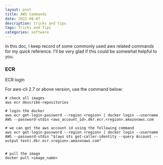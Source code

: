 ```yaml
---
layout: post
title: AWS Commands
date: 2022-08-07
description: tricks and tips
tags: Tricks and Tips
categories: software
---
```

In this doc, I keep record of some commonly used aws related commands for my quick reference. I'll be very glad if this could be somewhat helpful to you.

### ECR 
ECR login

For aws-cli 2.7 or above version, use the command below:
```
# check all images
aws ecr describe-repositories

# login the docker
aws ecr get-login-password --region <region> | docker login --username AWS --password-stdin <aws_account_id>.dkr.ecr.<region>.amazonaws.com

# we can get the aws account id using the following command
aws ecr get-login-password --region <region> | docker login --username AWS --password-stdin "$(aws sts get-caller-identity --query Account --output text).dkr.ecr.<region>.amazonaws.com"


# pull the image
docker pull <image_name>

```



